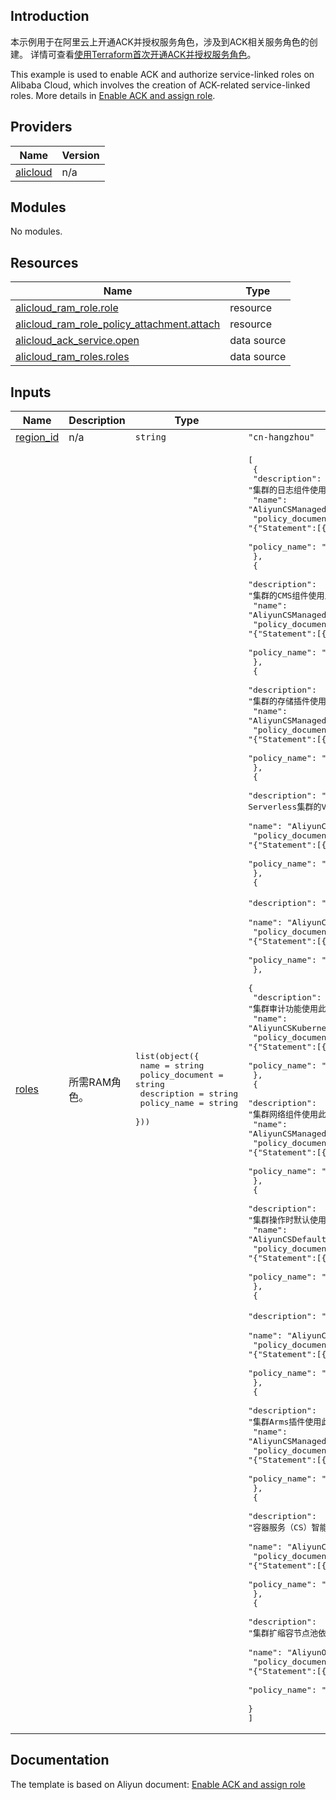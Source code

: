 ## Introduction

<!-- DOCS_DESCRIPTION_CN -->
本示例用于在阿里云上开通ACK并授权服务角色，涉及到ACK相关服务角色的创建。
详情可查看[使用Terraform首次开通ACK并授权服务角色](http://help.aliyun.com/document_detail/606722.html)。
<!-- DOCS_DESCRIPTION_CN -->

<!-- DOCS_DESCRIPTION_EN -->
This example is used to enable ACK and authorize service-linked roles on Alibaba Cloud, which involves the creation of ACK-related service-linked roles.
More details in [Enable ACK and assign role](https://help.aliyun.com/document_detail/606722.html).
<!-- DOCS_DESCRIPTION_EN -->

<!-- BEGIN_TF_DOCS -->
## Providers

| Name | Version |
|------|---------|
| <a name="provider_alicloud"></a> [alicloud](#provider\_alicloud) | n/a |

## Modules

No modules.

## Resources

| Name | Type |
|------|------|
| [alicloud_ram_role.role](https://registry.terraform.io/providers/aliyun/alicloud/latest/docs/resources/ram_role) | resource |
| [alicloud_ram_role_policy_attachment.attach](https://registry.terraform.io/providers/aliyun/alicloud/latest/docs/resources/ram_role_policy_attachment) | resource |
| [alicloud_ack_service.open](https://registry.terraform.io/providers/aliyun/alicloud/latest/docs/data-sources/ack_service) | data source |
| [alicloud_ram_roles.roles](https://registry.terraform.io/providers/aliyun/alicloud/latest/docs/data-sources/ram_roles) | data source |

## Inputs

| Name | Description | Type | Default | Required |
|------|-------------|------|---------|:--------:|
| <a name="input_region_id"></a> [region\_id](#input\_region\_id) | n/a | `string` | `"cn-hangzhou"` | no |
| <a name="input_roles"></a> [roles](#input\_roles) | 所需RAM角色。 | <pre>list(object({<br/>    name            = string<br/>    policy_document = string<br/>    description     = string<br/>    policy_name     = string<br/>  }))</pre> | <pre>[<br/>  {<br/>    "description": "集群的日志组件使用此角色来访问您在其他云产品中的资源。",<br/>    "name": "AliyunCSManagedLogRole",<br/>    "policy_document": "{\"Statement\":[{\"Action\":\"sts:AssumeRole\",\"Effect\":\"Allow\",\"Principal\":{\"Service\":[\"cs.aliyuncs.com\"]}}],\"Version\":\"1\"}",<br/>    "policy_name": "AliyunCSManagedLogRolePolicy"<br/>  },<br/>  {<br/>    "description": "集群的CMS组件使用此角色来访问您在其他云产品中的资源。",<br/>    "name": "AliyunCSManagedCmsRole",<br/>    "policy_document": "{\"Statement\":[{\"Action\":\"sts:AssumeRole\",\"Effect\":\"Allow\",\"Principal\":{\"Service\":[\"cs.aliyuncs.com\"]}}],\"Version\":\"1\"}",<br/>    "policy_name": "AliyunCSManagedCmsRolePolicy"<br/>  },<br/>  {<br/>    "description": "集群的存储插件使用此角色来访问您在其他云产品中的资源。",<br/>    "name": "AliyunCSManagedCsiRole",<br/>    "policy_document": "{\"Statement\":[{\"Action\":\"sts:AssumeRole\",\"Effect\":\"Allow\",\"Principal\":{\"Service\":[\"cs.aliyuncs.com\"]}}],\"Version\":\"1\"}",<br/>    "policy_name": "AliyunCSManagedCsiRolePolicy"<br/>  },<br/>  {<br/>    "description": "ACK Serverless集群的VK组件使用此角色来访问您在其他云产品中的资源。",<br/>    "name": "AliyunCSManagedVKRole",<br/>    "policy_document": "{\"Statement\":[{\"Action\":\"sts:AssumeRole\",\"Effect\":\"Allow\",\"Principal\":{\"Service\":[\"cs.aliyuncs.com\"]}}],\"Version\":\"1\"}",<br/>    "policy_name": "AliyunCSManagedVKRolePolicy"<br/>  },<br/>  {<br/>    "description": "集群默认使用此角色来访问您在其他云产品中的资源。",<br/>    "name": "AliyunCSServerlessKubernetesRole",<br/>    "policy_document": "{\"Statement\":[{\"Action\":\"sts:AssumeRole\",\"Effect\":\"Allow\",\"Principal\":{\"Service\":[\"cs.aliyuncs.com\"]}}],\"Version\":\"1\"}",<br/>    "policy_name": "AliyunCSServerlessKubernetesRolePolicy"<br/>  },<br/>  {<br/>    "description": "集群审计功能使用此角色来访问您在其他云产品中的资源。",<br/>    "name": "AliyunCSKubernetesAuditRole",<br/>    "policy_document": "{\"Statement\":[{\"Action\":\"sts:AssumeRole\",\"Effect\":\"Allow\",\"Principal\":{\"Service\":[\"cs.aliyuncs.com\"]}}],\"Version\":\"1\"}",<br/>    "policy_name": "AliyunCSKubernetesAuditRolePolicy"<br/>  },<br/>  {<br/>    "description": "集群网络组件使用此角色来访问您在其他云产品中的资源。",<br/>    "name": "AliyunCSManagedNetworkRole",<br/>    "policy_document": "{\"Statement\":[{\"Action\":\"sts:AssumeRole\",\"Effect\":\"Allow\",\"Principal\":{\"Service\":[\"cs.aliyuncs.com\"]}}],\"Version\":\"1\"}",<br/>    "policy_name": "AliyunCSManagedNetworkRolePolicy"<br/>  },<br/>  {<br/>    "description": "集群操作时默认使用此角色来访问您在其他云产品中的资源。",<br/>    "name": "AliyunCSDefaultRole",<br/>    "policy_document": "{\"Statement\":[{\"Action\":\"sts:AssumeRole\",\"Effect\":\"Allow\",\"Principal\":{\"Service\":[\"cs.aliyuncs.com\"]}}],\"Version\":\"1\"}",<br/>    "policy_name": "AliyunCSDefaultRolePolicy"<br/>  },<br/>  {<br/>    "description": "集群默认使用此角色来访问您在其他云产品中的资源。",<br/>    "name": "AliyunCSManagedKubernetesRole",<br/>    "policy_document": "{\"Statement\":[{\"Action\":\"sts:AssumeRole\",\"Effect\":\"Allow\",\"Principal\":{\"Service\":[\"cs.aliyuncs.com\"]}}],\"Version\":\"1\"}",<br/>    "policy_name": "AliyunCSManagedKubernetesRolePolicy"<br/>  },<br/>  {<br/>    "description": "集群Arms插件使用此角色来访问您在其他云产品中的资源。",<br/>    "name": "AliyunCSManagedArmsRole",<br/>    "policy_document": "{\"Statement\":[{\"Action\":\"sts:AssumeRole\",\"Effect\":\"Allow\",\"Principal\":{\"Service\":[\"cs.aliyuncs.com\"]}}],\"Version\":\"1\"}",<br/>    "policy_name": "AliyunCSManagedArmsRolePolicy"<br/>  },<br/>  {<br/>    "description": "容器服务（CS）智能运维使用此角色来访问您在其他云产品中的资源。",<br/>    "name": "AliyunCISDefaultRole",<br/>    "policy_document": "{\"Statement\":[{\"Action\":\"sts:AssumeRole\",\"Effect\":\"Allow\",\"Principal\":{\"Service\":[\"cs.aliyuncs.com\"]}}],\"Version\":\"1\"}",<br/>    "policy_name": "AliyunCISDefaultRolePolicy"<br/>  },<br/>  {<br/>    "description": "集群扩缩容节点池依赖OOS服务，OOS使用此角色来访问您在其他云产品中的资源。",<br/>    "name": "AliyunOOSLifecycleHook4CSRole",<br/>    "policy_document": "{\"Statement\":[{\"Action\":\"sts:AssumeRole\",\"Effect\":\"Allow\",\"Principal\":{\"Service\":[\"oos.aliyuncs.com\"]}}],\"Version\":\"1\"}",<br/>    "policy_name": "AliyunOOSLifecycleHook4CSRolePolicy"<br/>  }<br/>]</pre> | no |
<!-- END_TF_DOCS -->
## Documentation
<!-- docs-link --> 

The template is based on Aliyun document: [Enable ACK and assign role](http://help.aliyun.com/document_detail/606722.htm) 

<!-- docs-link --> 